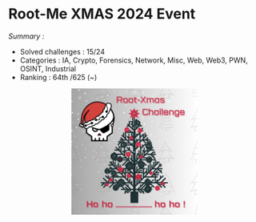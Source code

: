 # Root-Me XMAS 2024 Event 

_Summary :_

- Solved challenges : 15/24
- Categories : IA, Crypto, Forensics, Network, Misc, Web, Web3, PWN, OSINT, Industrial
- Ranking : 64th /625 (~) 
  
<p align="center">
  <img src="root-xmas_challenge_2_.png" alt="Desc" style="width:50%">
</p>
